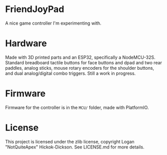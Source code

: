 # FriendJoyPad
A nice game controller I'm experimenting with.

# Hardware
Made with 3D printed parts and an ESP32, specifically a NodeMCU-32S. Standard breadboard tactile buttons for face buttons and dpad and two rear paddles, analog sticks, mouse rotary encoders for the shoulder buttons, and dual analog/digital combo triggers. Still a work in progress.

# Firmware
Firmware for the controller is in the `MCU/` folder, made with PlatformIO.

# License
This project is licensed under the zlib license, copyright Logan "NotQuiteApex" Hickok-Dickson. See LICENSE.md for more details.
